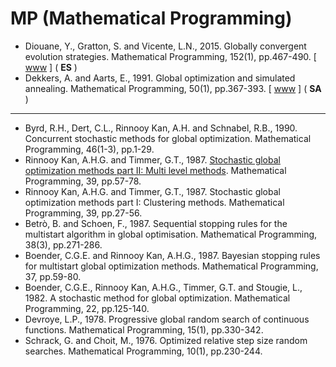 # MP (Mathematical Programming)

* Diouane, Y., Gratton, S. and Vicente, L.N., 2015. Globally convergent evolution strategies. Mathematical Programming, 152(1), pp.467-490. [ [www](https://link.springer.com/article/10.1007/s10107-014-0793-x) ] ( **ES** )
* Dekkers, A. and Aarts, E., 1991. Global optimization and simulated annealing. Mathematical Programming, 50(1), pp.367-393. [ [www](https://link.springer.com/article/10.1007/BF01594945) ] ( **SA** )

******* *** *******

* Byrd, R.H., Dert, C.L., Rinnooy Kan, A.H. and Schnabel, R.B., 1990. Concurrent stochastic methods for global optimization. Mathematical Programming, 46(1-3), pp.1-29.
* Rinnooy Kan, A.H.G. and Timmer, G.T., 1987. [Stochastic global optimization methods part II: Multi level methods](https://link.springer.com/article/10.1007/BF02592071). Mathematical Programming, 39, pp.57-78.
* Rinnooy Kan, A.H.G. and Timmer, G.T., 1987. Stochastic global optimization methods part I: Clustering methods. Mathematical Programming, 39, pp.27-56.
* Betrò, B. and Schoen, F., 1987. Sequential stopping rules for the multistart algorithm in global optimisation. Mathematical Programming, 38(3), pp.271-286.
* Boender, C.G.E. and Rinnooy Kan, A.H.G., 1987. Bayesian stopping rules for multistart global optimization methods. Mathematical Programming, 37, pp.59-80.
* Boender, C.G.E., Rinnooy Kan, A.H.G., Timmer, G.T. and Stougie, L., 1982. A stochastic method for global optimization. Mathematical Programming, 22, pp.125-140.
* Devroye, L.P., 1978. Progressive global random search of continuous functions. Mathematical Programming, 15(1), pp.330-342.
* Schrack, G. and Choit, M., 1976. Optimized relative step size random searches. Mathematical Programming, 10(1), pp.230-244.
